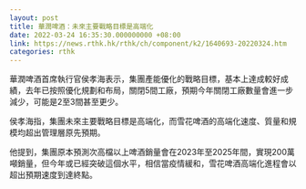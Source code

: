 ```yaml
---
layout: post
title: 華潤啤酒：未來主要戰略目標是高端化
date: 2022-03-24 16:35:30.000000000 +08:00
link: https://news.rthk.hk/rthk/ch/component/k2/1640693-20220324.htm
categories: rthk
---
```


華潤啤酒首席執行官侯孝海表示，集團產能優化的戰略目標，基本上達成較好成績，去年已按照優化規劃和布局，關閉5間工廠，預期今年關閉工廠數量會進一步減少，可能是2至3間甚至更少。

侯孝海指，集團未來主要戰略目標是高端化，而雪花啤酒的高端化速度、質量和規模均超出管理層原先預期。

他提到，集團原本預測次高檔以上啤酒銷量會在2023年至2025年間，實現200萬噸銷量，但今年或已經突破這個水平，相信當疫情緩和，雪花啤酒高端化進程會以超出預期速度到達終點。
